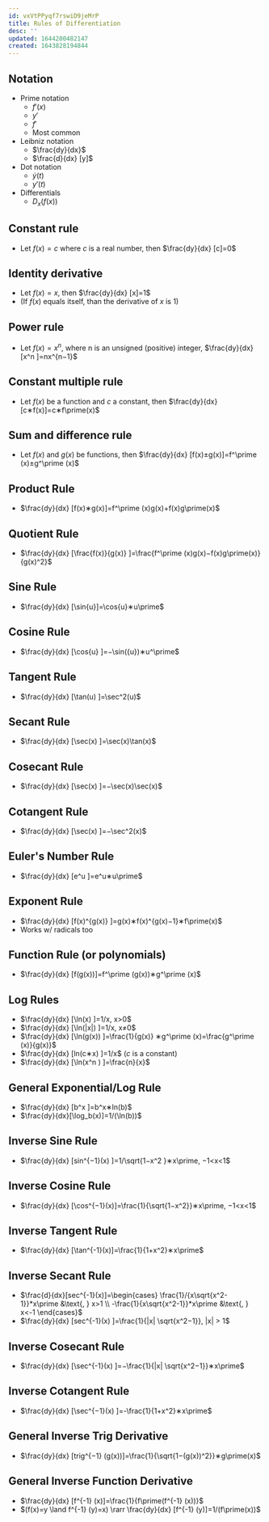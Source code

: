 ```yaml
---
id: vxVtPPyqf7rswiD9jeMrP
title: Rules of Differentiation
desc: ''
updated: 1644200482147
created: 1643828194844
---
```


## Notation
- Prime notation
	- $f\prime (x)$
	- $y\prime$
	- $f\prime$ 
	- Most common
- Leibniz notation
	- $\frac{dy}{dx}$
	- $\frac{d}{dx} [y]$
- Dot notation
	- $\dot{y}(t)$
	- $y\prime(t)$
- Differentials
	- $D_x (f(x))$
## Constant rule
- Let $f(x)=c$ where $c$ is a real number, then $\frac{dy}{dx} [c]=0$
## Identity derivative
- Let $f(x)=x$, then $\frac{dy}{dx} [x]=1$
- (If $f(x)$ equals itself, than the derivative of $x$ is $1$)
## Power rule
- Let $f(x)=x^n$, where n is an unsigned (positive) integer, $\frac{dy}{dx} [x^n ]=nx^{n−1}$
## Constant multiple rule
- Let $f(x)$ be a function and $c$ a constant, then $\frac{dy}{dx} [c∗f(x)]=c∗f\prime(x)$
## Sum and difference rule
- Let $f(x)$ and $g(x)$ be functions, then $\frac{dy}{dx} [f(x)±g(x)]=f^\prime (x)±g^\prime (x)$
## Product Rule
- $\frac{dy}{dx} [f(x)∗g(x)]=f^\prime (x)g(x)+f(x)g\prime(x)$
## Quotient Rule
- $\frac{dy}{dx} [\frac{f(x)}{g(x)} ]=\frac{f^\prime (x)g(x)−f(x)g\prime(x)}{g(x)^2}$
## Sine Rule
- $\frac{dy}{dx} [\sin{u}]=\cos{u}∗u\prime$
## Cosine Rule
- $\frac{dy}{dx} [\cos{u} ]=−\sin({u})∗u^\prime$
## Tangent Rule
- $\frac{dy}{dx} [\tan(u) ]=\sec^2(u)$
## Secant Rule
- $\frac{dy}{dx} [\sec(x) ]=\sec(x)\tan(x)$
## Cosecant Rule
- $\frac{dy}{dx} [\sec(x) ]=−\sec(x)\sec(x)$
## Cotangent Rule
- $\frac{dy}{dx} [\sec(x) ]=−\sec^2(x)$
## Euler's Number Rule
- $\frac{dy}{dx} [e^u ]=e^u∗u\prime$
## Exponent Rule
- $\frac{dy}{dx} [f(x)^{g(x)}  ]=g(x)∗f(x)^{g(x)−1}∗f\prime(x)$
- Works w/ radicals too
## Function Rule (or polynomials)
- $\frac{dy}{dx} [f(g(x))]=f^\prime (g(x))∗g^\prime (x)$
## Log Rules
- $\frac{dy}{dx} [\ln(x) ]=1/x, x>0$
- $\frac{dy}{dx} [\ln(|x|) ]=1/x, x≠0$
- $\frac{dy}{dx} [\ln(g(x)) ]=\frac{1}{g(x)} ∗g^\prime (x)=\frac{g^\prime (x)}{g(x)}$
- $\frac{dy}{dx} [ln(c∗x) ]=1/x$ 
($c$ is a constant)
- $\frac{dy}{dx} [\ln(x^n ) ]=\frac{n}{x}$
## General Exponential/Log Rule
- $\frac{dy}{dx} [b^x ]=b^x∗ln(b)$
- $\frac{dy}{dx}[\log_b(x)]=1/(\ln(b))$
## Inverse Sine Rule
- $\frac{dy}{dx} [sin^{−1}(x) ]=1/\sqrt{1−x^2 }∗x\prime, −1<x<1$
## Inverse Cosine Rule
- $\frac{dy}{dx} [\cos^{−1}(x)]=\frac{1}{\sqrt{1−x^2}}∗x\prime, −1<x<1$
## Inverse Tangent Rule
- $\frac{dy}{dx} [\tan^{-1}(x)]=\frac{1}{1+x^2}∗x\prime$
## Inverse Secant Rule
- $\frac{d}{dx}[sec^{-1}(x)]=\begin{cases}
	\frac{1}/{x\sqrt{x^2-1}}*x\prime &\text{, } x>1 \\
	-\frac{1}{x\sqrt{x^2-1}}*x\prime &\text{, } x<-1
\end{cases}$
- $\frac{dy}{dx} [sec^{-1}(x) ]=\frac{1}{|x| \sqrt{x^2−1}}, |x| > 1$
## Inverse Cosecant Rule
- $\frac{dy}{dx} [\sec^{-1}(x) ]=−\frac{1}{|x| \sqrt{x^2−1}}∗x\prime$
## Inverse Cotangent Rule
- $\frac{dy}{dx} [\sec^{−1}(x) ]=-\frac{1}{1+x^2}∗x\prime$
## General Inverse Trig Derivative
- $\frac{dy}{dx} [trig^{−1} (g(x))]=\frac{1}{\sqrt{1−(g(x))^2}}∗g\prime(x)$
## General Inverse Function Derivative
- $\frac{dy}{dx} [f^{-1} (x)]=\frac{1}{f\prime(f^{-1} (x))}$
- $(f(x)=y \land f^{-1} (y)=x) \rarr \frac{dy}{dx} [f^{-1} (y)]=1/(f\prime(x))$